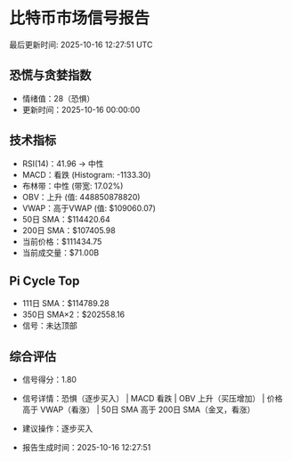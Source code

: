 # 比特币市场信号报告

最后更新时间: 2025-10-16 12:27:51 UTC

## 恐慌与贪婪指数
- 情绪值：28（恐惧）
- 更新时间：2025-10-16 00:00:00

## 技术指标
- RSI(14)：41.96 → 中性
- MACD：看跌 (Histogram: -1133.30)
- 布林带：中性 (带宽: 17.02%)
- OBV：上升 (值: 448850878820)
- VWAP：高于VWAP (值: $109060.07)
- 50日 SMA：$114420.64
- 200日 SMA：$107405.98
- 当前价格：$111434.75
- 当前成交量：$71.00B

## Pi Cycle Top
- 111日 SMA：$114789.28
- 350日 SMA×2：$202558.16
- 信号：未达顶部

## 综合评估
- 信号得分：1.80
- 信号详情：恐惧（逐步买入） | MACD 看跌 | OBV 上升（买压增加） | 价格高于 VWAP（看涨） | 50日 SMA 高于 200日 SMA（金叉，看涨）
- 建议操作：逐步买入

- 报告生成时间：2025-10-16 12:27:51